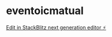 # eventoicmatual

[Edit in StackBlitz next generation editor ⚡️](https://stackblitz.com/~/github.com/castromentor01/eventoicmatual)